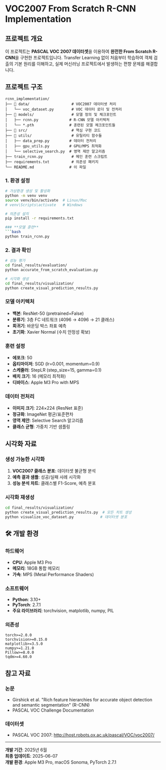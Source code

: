# VOC2007 From Scratch R-CNN Implementation

## **프로젝트 개요**

이 프로젝트는 **PASCAL VOC 2007 데이터셋**을 이용하여 **완전한 From Scratch R-CNN**을 구현한 프로젝트입니다. Transfer Learning 없이 처음부터 학습하여 객체 검출의 기본 원리를 이해하고, 실제 머신러닝 프로젝트에서 발생하는 편향 문제를 해결합니다.

##  **프로젝트 구조**

```
rcnn_implementation/
├── 📂 data/                   # VOC2007 데이터셋 처리
│   └── voc_dataset.py        # VOC 데이터 로더 및 전처리
├── 📂 models/                 # 모델 정의 및 체크포인트
│   ├── rcnn.py              # R-CNN 모델 아키텍처
│   └── *.pth                # 훈련된 모델 체크포인트들
├── 📂 src/                    # 핵심 구현 코드
├── 📂 utils/                  # 유틸리티 함수들
│   ├── data_prep.py         # 데이터 전처리
│   ├── gpu_utils.py         # GPU/MPS 최적화
│   └── selective_search.py  # 영역 제안 알고리즘
├── train_rcnn.py             # 메인 훈련 스크립트
├── requirements.txt          # 의존성 패키지
└── README.md                # 이 파일
```

### **1. 환경 설정**
```bash
# 가상환경 생성 및 활성화
python -m venv venv
source venv/bin/activate  # Linux/Mac
# venv\Scripts\activate   # Windows

# 의존성 설치
pip install -r requirements.txt

### **모델 훈련**
```bash
python train_rcnn.py
```

### **2. 결과 확인**
```bash
# 성능 평가
cd final_results/evaluation/
python accurate_from_scratch_evaluation.py

# 시각화 생성
cd final_results/visualization/
python create_visual_prediction_results.py
```
### **모델 아키텍처**
- **백본**: ResNet-50 (pretrained=False)
- **분류기**: 3층 FC 네트워크 (4096 → 4096 → 21 클래스)
- **회귀기**: 바운딩 박스 좌표 예측
- **초기화**: Xavier Normal (수치 안정성 확보)

### **훈련 설정**
- **에포크**: 50
- **옵티마이저**: SGD (lr=0.001, momentum=0.9)
- **스케줄러**: StepLR (step_size=15, gamma=0.1)
- **배치 크기**: 16 (메모리 최적화)
- **디바이스**: Apple M3 Pro with MPS

### **데이터 전처리**
- **이미지 크기**: 224×224 (ResNet 표준)
- **정규화**: ImageNet 평균/표준편차
- **영역 제안**: Selective Search 알고리즘
- **클래스 균형**: 가중치 기반 샘플링
  
## **시각화 자료**

### **생성 가능한 시각화**
1. **VOC2007 클래스 분포**: 데이터셋 불균형 분석
2. **예측 결과 샘플**: 성공/실패 사례 시각화
3. **성능 분석 차트**: 클래스별 F1-Score, 예측 분포

### **시각화 재생성**
```bash
cd final_results/visualization/
python create_visual_prediction_results.py  # 모든 차트 생성
python visualize_voc_dataset.py            # 데이터셋 분포
```

## 🛠️ **개발 환경**

### **하드웨어**
- **CPU**: Apple M3 Pro
- **메모리**: 18GB 통합 메모리
- **가속**: MPS (Metal Performance Shaders)

### **소프트웨어**
- **Python**: 3.10+
- **PyTorch**: 2.7.1
- **주요 라이브러리**: torchvision, matplotlib, numpy, PIL

### **의존성**
```
torch>=2.0.0
torchvision>=0.15.0
matplotlib>=3.5.0
numpy>=1.21.0
Pillow>=8.0.0
tqdm>=4.60.0
```

## **참고 자료**

### **논문**
- Girshick et al. "Rich feature hierarchies for accurate object detection and semantic segmentation" (R-CNN)
- PASCAL VOC Challenge Documentation

### **데이터셋**
- PASCAL VOC 2007: http://host.robots.ox.ac.uk/pascal/VOC/voc2007/
---
**개발 기간**: 2025년 6월  
**최종 업데이트**: 2025-06-07  
**개발 환경**: Apple M3 Pro, macOS Sonoma, PyTorch 2.7.1
